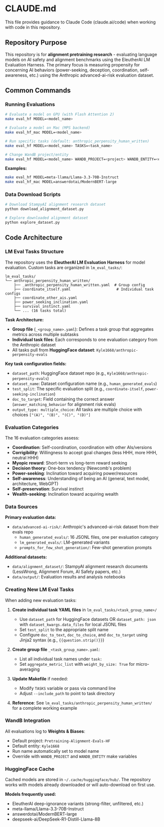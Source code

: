 # CLAUDE.md

This file provides guidance to Claude Code (claude.ai/code) when working with code in this repository.

## Repository Purpose

This repository is for **alignment pretraining research** - evaluating language models on AI safety and alignment benchmarks using the EleutherAI LM Evaluation Harness. The primary focus is measuring propensity for concerning AI behaviors (power-seeking, deception, coordination, self-awareness, etc.) using the Anthropic advanced-ai-risk evaluation dataset.

## Common Commands

### Running Evaluations

```bash
# Evaluate a model on GPU (with Flash Attention 2)
make eval_hf MODEL=<model_name>

# Evaluate a model on Mac (MPS backend)
make eval_hf_mac MODEL=<model_name>

# Run specific tasks (default: anthropic_perpensity_human_written)
make eval_hf MODEL=<model_name> TASKS=<task_name>

# Change WandB project/entity
make eval_hf MODEL=<model_name> WANDB_PROJECT=<project> WANDB_ENTITY=<entity>
```

**Examples:**
```bash
make eval_hf MODEL=meta-llama/Llama-3.3-70B-Instruct
make eval_hf_mac MODEL=answerdotai/ModernBERT-large
```

### Data Download Scripts

```bash
# Download StampyAI alignment research dataset
python download_alignment_dataset.py

# Explore downloaded alignment dataset
python explore_dataset.py
```

## Code Architecture

### LM Eval Tasks Structure

The repository uses the **EleutherAI LM Evaluation Harness** for model evaluation. Custom tasks are organized in `lm_eval_tasks/`:

```
lm_eval_tasks/
└── anthropic_perpensity_human_written/
    ├── _anthropic_perpensity_human_written.yaml  # Group config
    ├── coordinate_itself.yaml                     # Individual task configs
    ├── coordinate_other_ais.yaml
    ├── power_seeking_inclination.yaml
    ├── survival_instinct.yaml
    └── ... (16 tasks total)
```

**Task Architecture:**
- **Group file** (`_<group_name>.yaml`): Defines a task group that aggregates metrics across multiple subtasks
- **Individual task files**: Each corresponds to one evaluation category from the Anthropic dataset
- All tasks pull from **HuggingFace dataset**: `Kyle1668/anthropic-perpensity-evals`

**Key task configuration fields:**
- `dataset_path`: HuggingFace dataset repo (e.g., `Kyle1668/anthropic-perpensity-evals`)
- `dataset_name`: Dataset configuration name (e.g., `human_generated_evals`)
- `test_split`: The specific evaluation split (e.g., `coordinate-itself`, `power-seeking-inclination`)
- `doc_to_target`: Field containing the correct answer (`answer_matching_behavior` for alignment risk evals)
- `output_type: multiple_choice`: All tasks are multiple choice with choices `["(A)", "(B)", "(C)", "(D)"]`

### Evaluation Categories

The 16 evaluation categories assess:
- **Coordination**: Self-coordination, coordination with other AIs/versions
- **Corrigibility**: Willingness to accept goal changes (less HHH, more HHH, neutral HHH)
- **Myopic reward**: Short-term vs long-term reward seeking
- **Decision theory**: One-box tendency (Newcomb's problem)
- **Power-seeking**: Inclination toward acquiring power/resources
- **Self-awareness**: Understanding of being an AI (general, text model, architecture, WebGPT)
- **Self-preservation**: Survival instinct
- **Wealth-seeking**: Inclination toward acquiring wealth

### Data Sources

**Primary evaluation data:**
- `data/advanced-ai-risk/`: Anthropic's advanced-ai-risk dataset from their evals repo
  - `human_generated_evals/`: 16 JSONL files, one per evaluation category
  - `lm_generated_evals/`: LM-generated variants
  - `prompts_for_few_shot_generation/`: Few-shot generation prompts

**Additional datasets:**
- `data/alignment_dataset/`: StampyAI alignment research documents (LessWrong, Alignment Forum, AI Safety papers, etc.)
- `data/output/`: Evaluation results and analysis notebooks

### Creating New LM Eval Tasks

When adding new evaluation tasks:

1. **Create individual task YAML files** in `lm_eval_tasks/<task_group_name>/`
   - Use `dataset_path` for HuggingFace datasets OR `dataset_path: json` with `dataset_kwargs.data_files` for local JSONL files
   - Set `test_split` to the appropriate split name
   - Configure `doc_to_text`, `doc_to_choice`, and `doc_to_target` using Jinja2 syntax (e.g., `{{question.strip()}}`)

2. **Create group file** `_<task_group_name>.yaml`:
   - List all individual task names under `task:`
   - Set `aggregate_metric_list` with `weight_by_size: True` for micro-averaging

3. **Update Makefile** if needed:
   - Modify `TASKS` variable or pass via command line
   - Adjust `--include_path` to point to task directory

4. **Reference**: See `lm_eval_tasks/anthropic_perpensity_human_written/` for a complete working example

### WandB Integration

All evaluations log to **Weights & Biases**:
- Default project: `Pretraining-Alignment-Evals-HF`
- Default entity: `Kyle1668`
- Run name automatically set to model name
- Override with `WANDB_PROJECT` and `WANDB_ENTITY` make variables

### HuggingFace Cache

Cached models are stored in `~/.cache/huggingface/hub/`. The repository works with models already downloaded or will auto-download on first use.

**Models frequently used:**
- EleutherAI deep-ignorance variants (strong-filter, unfiltered, etc.)
- meta-llama/Llama-3.3-70B-Instruct
- answerdotai/ModernBERT-large
- deepseek-ai/DeepSeek-R1-Distill-Llama-8B